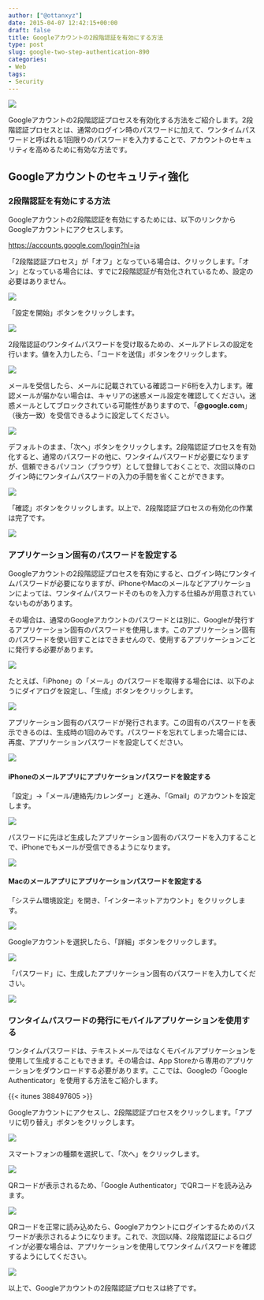 ```yaml
---
author: ["@ottanxyz"]
date: 2015-04-07 12:42:15+00:00
draft: false
title: Googleアカウントの2段階認証を有効にする方法
type: post
slug: google-two-step-authentication-890
categories:
- Web
tags:
- Security
---
```


![](/uploads/2015/04/150406-552244eae9c14.jpg)






Googleアカウントの2段階認証プロセスを有効化する方法をご紹介します。2段階認証プロセスとは、通常のログイン時のパスワードに加えて、ワンタイムパスワードと呼ばれる1回限りのパスワードを入力することで、アカウントのセキュリティを高めるために有効な方法です。





## Googleアカウントのセキュリティ強化





### 2段階認証を有効にする方法





Googleアカウントの2段階認証を有効にするためには、以下のリンクからGoogleアカウントにアクセスします。



https://accounts.google.com/login?hl=ja



「2段階認証プロセス」が「オフ」となっている場合は、クリックします。「オン」となっている場合には、すでに2段階認証が有効化されているため、設定の必要はありません。





![](/uploads/2015/04/150406-552244f96828b.png)






「設定を開始」ボタンをクリックします。





![](/uploads/2015/04/150406-552244ee8cfe4.png)






2段階認証のワンタイムパスワードを受け取るための、メールアドレスの設定を行います。値を入力したら、「コードを送信」ボタンをクリックします。





![](/uploads/2015/04/150406-552244f0c3ee6.png)






メールを受信したら、メールに記載されている確認コード6桁を入力します。確認メールが届かない場合は、キャリアの迷惑メール設定を確認してください。迷惑メールとしてブロックされている可能性がありますので、「**@google.com**」（後方一致）を受信できるように設定してください。





![](/uploads/2015/04/150406-552244f2f09dc.png)






デフォルトのまま、「次へ」ボタンをクリックします。2段階認証プロセスを有効化すると、通常のパスワードの他に、ワンタイムパスワードが必要になりますが、信頼できるパソコン（ブラウザ）として登録しておくことで、次回以降のログイン時にワンタイムパスワードの入力の手間を省くことができます。





![](/uploads/2015/04/150406-552244f546f17.png)






「確認」ボタンをクリックします。以上で、2段階認証プロセスの有効化の作業は完了です。





![](/uploads/2015/04/150406-552244f79513b.png)






### アプリケーション固有のパスワードを設定する





Googleアカウントの2段階認証プロセスを有効にすると、ログイン時にワンタイムパスワードが必要になりますが、iPhoneやMacのメールなどアプリケーションによっては、ワンタイムパスワードそのものを入力する仕組みが用意されていないものがあります。





その場合は、通常のGoogleアカウントのパスワードとは別に、Googleが発行するアプリケーション固有のパスワードを使用します。このアプリケーション固有のパスワードを使い回すことはできませんので、使用するアプリケーションごとに発行する必要があります。





![](/uploads/2015/04/150406-552244fbd54c3.png)






たとえば、「iPhone」の「メール」のパスワードを取得する場合には、以下のようにダイアログを設定し、「生成」ボタンをクリックします。





![](/uploads/2015/04/150406-552244fe492bc.png)






アプリケーション固有のパスワードが発行されます。この固有のパスワードを表示できるのは、生成時の1回のみです。パスワードを忘れてしまった場合には、再度、アプリケーションパスワードを設定してください。





![](/uploads/2015/04/150406-552245007e27f.png)






#### iPhoneのメールアプリにアプリケーションパスワードを設定する





「設定」→「メール/連絡先/カレンダー」と進み、「Gmail」のアカウントを設定します。





![](/uploads/2015/04/150407-5523d0b845b75.png)






パスワードに先ほど生成したアプリケーション固有のパスワードを入力することで、iPhoneでもメールが受信できるようになります。





![](/uploads/2015/04/150407-5523d0b1a98c4.png)






#### Macのメールアプリにアプリケーションパスワードを設定する





「システム環境設定」を開き、「インターネットアカウント」をクリックします。





![](/uploads/2015/04/150407-5523d0bc35dc3.png)






Googleアカウントを選択したら、「詳細」ボタンをクリックします。





![](/uploads/2015/04/150407-5523d0bf6d887.png)






「パスワード」に、生成したアプリケーション固有のパスワードを入力してください。





![](/uploads/2015/04/150407-5523d0c2390d4.png)






### ワンタイムパスワードの発行にモバイルアプリケーションを使用する





ワンタイムパスワードは、テキストメールではなくモバイルアプリケーションを使用して生成することもできます。その場合は、App Storeから専用のアプリケーションをダウンロードする必要があります。ここでは、Googleの「Google Authenticator」を使用する方法をご紹介します。



{{< itunes 388497605 >}}



Googleアカウントにアクセスし、2段階認証プロセスをクリックします。「アプリに切り替え」ボタンをクリックします。





![](/uploads/2015/04/150407-5523d0c514aea.png)






スマートフォンの種類を選択して、「次へ」をクリックします。





![](/uploads/2015/04/150407-5523d0c8805bf.png)






QRコードが表示されるため、「Google Authenticator」でQRコードを読み込みます。





![](/uploads/2015/04/150407-5523d0cb8cd41.png)






QRコードを正常に読み込めたら、Googleアカウントにログインするためのパスワードが表示されるようになります。これで、次回以降、2段階認証によるログインが必要な場合は、アプリケーションを使用してワンタイムパスワードを確認するようにしてください。





![](/uploads/2015/04/150407-5523d0d03acdb.png)






以上で、Googleアカウントの2段階認証プロセスは終了です。
